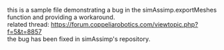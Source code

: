 this is a sample file demonstrating a bug in the simAssimp.exportMeshes function and providing a workaround.  
related thread: https://forum.coppeliarobotics.com/viewtopic.php?f=5&t=8857   
the bug has been fixed in simAssimp's repository. 
